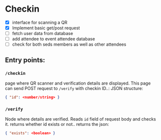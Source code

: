 # Checkin

- [x] interface for scanning a QR
- [x] Implement basic get/post request
- [ ] fetch user data from database
- [ ] add attendee to event attendee database
- [ ] check for both seds members as well as other attendees

## Entry points:

### `/checkin`

page where QR scanner and verification details are displayed. This page can send POST request to `/verify` with checkin ID..: JSON structure:
```json 
{ "id": <number/string> }
```

### `/verify`

Node where details are verified. Reads `id` field of request body and checks it. returns whether id exists or not..
returns the json: 
```json
{ "exists": <boolean> }
```